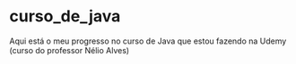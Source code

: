 # curso_de_java
 Aqui está o meu progresso no curso de Java que estou fazendo na Udemy (curso do professor Nélio Alves)
